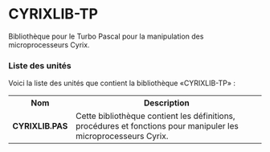 # CYRIXLIB-TP
Bibliothèque pour le Turbo Pascal pour la manipulation des microprocesseurs Cyrix.

<h3>Liste des unités</h3>

Voici la liste des unités que contient la bibliothèque «CYRIXLIB-TP» :

<table>
  <tr>
    <th>Nom</th>
    <th>Description</th>
  </tr>
  <tr>
    <td><b>CYRIXLIB.PAS</b></td>
    <td>Cette bibliothèque contient les définitions, procédures et fonctions pour manipuler les microprocesseurs Cyrix.</td>
  </tr>
</table>
